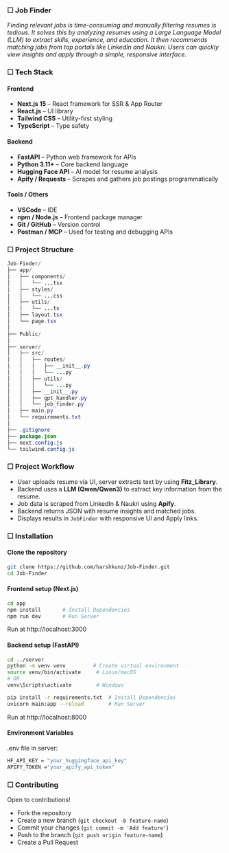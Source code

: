 ### ☐ Job Finder

*Finding relevant jobs is time-consuming and manually filtering resumes is tedious. It solves this by analyzing resumes using a Large Language Model (LLM) to extract skills, experience, and education. It then recommends matching jobs from top portals like LinkedIn and Naukri. Users can quickly view insights and apply through a simple, responsive interface.*

### ☐ Tech Stack
#### Frontend
- **Next.js 15** – React framework for SSR & App Router  
- **React.js** – UI library  
- **Tailwind CSS** – Utility-first styling  
- **TypeScript** – Type safety  

#### Backend
- **FastAPI** – Python web framework for APIs  
- **Python 3.11+** – Core backend language  
- **Hugging Face API** – AI model for resume analysis    
- **Apify  / Requests** – Scrapes and gathers job postings programmatically

#### Tools / Others
- **VSCode** – IDE  
- **npm / Node.js** – Frontend package manager  
- **Git / GitHub** – Version control
- **Postman / MCP** – Used for testing and debugging APIs  

### ☐ Project Structure
``` Java
Job-Finder/
├── app/                          
│   ├── components/              
│   │   └── ...tsx
│   ├── styles/
│   │   └── ...css
│   ├── utils/
│   │   └── ...ts
│   ├── layout.tsx
│   └── page.tsx
│
├── Public/                      
│
├── server/                     
│   ├── src/
│   │   ├── routes/
│   │   │   ├── __init__.py
│   │   │   └── ...py
│   │   ├── utils/
│   │   │   └── ...py
│   │   ├── __init__.py
│   │   ├── gpt_handler.py
│   │   └── job_finder.py
│   ├── main.py
│   └── requirements.txt
│
├── .gitignore
├── package.json
├── next.config.js
└── tailwind.config.js
```

### ☐ Project Workflow
- User uploads resume via UI, server extracts text by using **Fitz_Library**.  
- Backend uses a **LLM (Qwen/Qwen3)** to extract key information from the resume.  
- Job data is scraped from LinkedIn & Naukri using **Apify**.  
- Backend returns JSON with resume insights and matched jobs.  
- Displays results in `JobFinder` with responsive UI and Apply links.

### ☐ Installation
#### Clone the repository
```bash
git clone https://github.com/harshkunz/Job-Finder.git
cd Job-Finder
```

#### Frontend setup (Next.js)
```bash
cd app
npm install       # Install Dependencies
npm run dev       # Run Server
```
Run at http://localhost:3000

#### Backend setup (FastAPI)
```bash
cd ../server
python -m venv venv         # Create virtual environment
source venv/bin/activate     # Linux/macOS
# OR
venv\Scripts\activate        # Windows

pip install -r requirements.txt  # Install Dependencies
uvicorn main:app --reload        # Run Server
```
Run at http://localhost:8000

#### Environment Variables
.env file in server:
```bash
HF_API_KEY = "your_huggingface_api_key"
APIFY_TOKEN ="your_apify_api_token"
```

### ☐ Contributing
Open to contributions!
- Fork the repository  
- Create a new branch (`git checkout -b feature-name`)  
- Commit your changes (`git commit -m 'Add feature'`)  
- Push to the branch (`git push origin feature-name`)  
- Create a Pull Request
